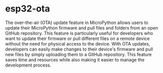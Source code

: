# esp32-ota
The over-the-air (OTA) update feature in MicroPython allows users to update their MicroPython firmware and pull files and folders from an open GitHub repository. This feature is particularly useful for developers who want to update their firmware or pull different files on a remote device without the need for physical access to the device. With OTA updates, developers can easily make changes to their device's firmware and pull new files by simply uploading them to a GitHub repository. This feature saves time and resources while also making it easier to manage the development process.
